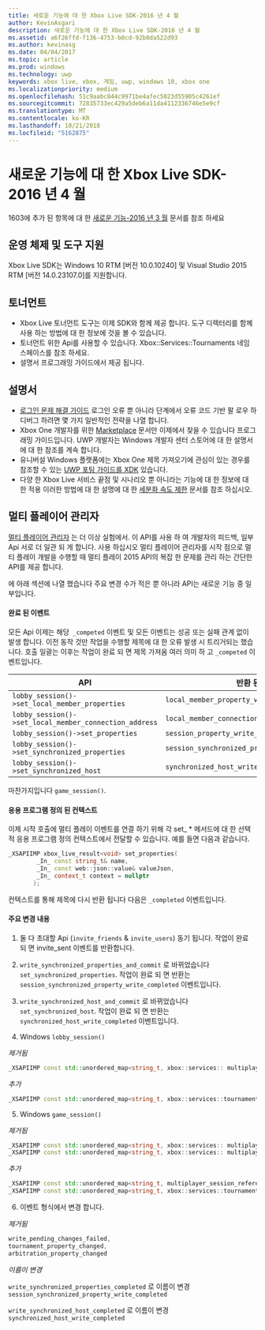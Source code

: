 ```yaml
---
title: 새로운 기능에 대 한 Xbox Live SDK-2016 년 4 월
author: KevinAsgari
description: 새로운 기능에 대 한 Xbox Live SDK-2016 년 4 월
ms.assetid: a6f26ffd-f136-4753-b0cd-92b0da522d93
ms.author: kevinasg
ms.date: 04/04/2017
ms.topic: article
ms.prod: windows
ms.technology: uwp
keywords: xbox live, xbox, 게임, uwp, windows 10, xbox one
ms.localizationpriority: medium
ms.openlocfilehash: 51c9aabc844c9971be4afec5023d55905c4261ef
ms.sourcegitcommit: 72835733ec429a5deb6a11da4112336746e5e9cf
ms.translationtype: MT
ms.contentlocale: ko-KR
ms.lasthandoff: 10/21/2018
ms.locfileid: "5162875"
---
```

# <a name="whats-new-for-the-xbox-live-sdk---april-2016"></a>새로운 기능에 대 한 Xbox Live SDK-2016 년 4 월

1603에 추가 된 항목에 대 한 [새로운 기능-2016 년 3 월](1603-whats-new.md) 문서를 참조 하세요

## <a name="os-and-tool-support"></a>운영 체제 및 도구 지원
Xbox Live SDK는 Windows 10 RTM [버전 10.0.10240] 및 Visual Studio 2015 RTM [버전 14.0.23107.0]를 지원합니다.

## <a name="tournaments"></a>토너먼트
- Xbox Live 토너먼트 도구는 이제 SDK와 함께 제공 합니다.  도구 디렉터리를 함께 사용 하는 방법에 대 한 정보에 것을 볼 수 있습니다.
- 토너먼트 위한 Api를 사용할 수 있습니다.  Xbox::Services::Tournaments 네임 스페이스를 참조 하세요.
- 설명서 프로그래밍 가이드에서 제공 됩니다.

## <a name="documentation"></a>설명서
- [로그인 문제 해결 가이드](../using-xbox-live/troubleshooting/troubleshooting-sign-in.md) 로그인 오류 뿐 아니라 단계에서 오류 코드 기반 팔 로우 하 디버그 하려면 몇 가지 일반적인 전략을 나열 합니다.
- Xbox One 개발자를 위한 [Marketplace](https://developer.microsoft.com/en-us/games/xbox/docs/xboxlive/xbox-live-partners/xbox-marketplace/marketplace-and-downloadable-content) 문서만 이제에서 찾을 수 있습니다 프로그래밍 가이드입니다.  UWP 개발자는 Windows 개발자 센터 스토어에 대 한 설명서에 대 한 참조를 계속 합니다.
- 유니버설 Windows 플랫폼에는 Xbox One 제목 가져오기에 관심이 있는 경우를 참조할 수 있는 [UWP 포팅 가이드를 XDK](../using-xbox-live/porting-xbox-live-code-from-xdk-to-uwp.md) 있습니다.
- 다양 한 Xbox Live 서비스 끝점 및 시나리오 뿐 아니라는 기능에 대 한 정보에 대 한 적용 이러한 방법에 대 한 설명에 대 한 [세분화 속도 제한](../using-xbox-live/best-practices/fine-grained-rate-limiting.md) 문서를 참조 하십시오.

## <a name="multiplayer-manager"></a>멀티 플레이어 관리자
[멀티 플레이어 관리자](../multiplayer/multiplayer-manager.md) 는 더 이상 실험에서.  이 API를 사용 하 여 개발자의 피드백, 일부 Api 서로 더 일관 되 게 합니다.  사용 하십시오 멀티 플레이어 관리자를 시작 점으로 멀티 플레이 개발을 수행할 때 멀티 플레이 2015 API의 복잡 한 문제를 관리 하는 간단한 API를 제공 합니다.

에 아래 섹션에 나열 했습니다 주요 변경 수가 적은 뿐 아니라 API는 새로운 기능 중 일부입니다.

#### <a name="completed-events"></a>완료 된 이벤트
모든 Api 이제는 해당``` _competed``` 이벤트 및 모든 이벤트는 성공 또는 실패 관계 없이 발생 합니다. 이전 동작 것만 작업을 수행할 제목에 대 한 오류 발생 시 트리거되는 했습니다. 호출 일괄는 이후는 작업이 완료 되 면 제목 가져옴 여러 의미 하 고 ```_competed``` 이벤트입니다.

| API | 반환 된 이벤트 |
|-----|----------------|
| ```lobby_session()->set_local_member_properties``` |  ```local_member_property_write_completed ```
| ```lobby_session()->set_local_member_connection_address``` | ```local_member_connection_address_write_completed``` |
| ```lobby_session()->set_properties``` | ```session_property_write_completed``` |
| ```lobby_session()->set_synchronized_properties``` | ```session_synchronized_property_write_completed``` |
| ```lobby_session()->set_synchronized_host``` | ```synchronized_host_write_completed``` |

마찬가지입니다 ```game_session()```.

#### <a name="application-defined-context"></a>응용 프로그램 정의 된 컨텍스트
이제 시작 호출에 멀티 플레이 이벤트를 연결 하기 위해 각 set_ * 메서드에 대 한 선택적 응용 프로그램 정의 컨텍스트에서 전달할 수 있습니다.
예를 들면 다음과 같습니다.

```cpp
_XSAPIIMP xbox_live_result<void> set_properties(
        _In_ const string_t& name,
        _In_ const web::json::value& valueJson,
        _In_ context_t context = nullptr
       );
```

컨텍스트를 통해 제목에 다시 반환 됩니다 다음은 ```_completed``` 이벤트입니다.

#### <a name="breaking-changes"></a>주요 변경 내용

1.  둘 다 초대할 Api (```invite_friends``` & ```invite_users```) 동기 됩니다. 작업이 완료 되 면 invite_sent 이벤트를 반환합니다.

2.  ```write_synchronized_properties_and_commit``` 로 바뀌었습니다 ```set_synchronized_properties```. 작업이 완료 되 면 반환는 ```session_synchronized_property_write_completed``` 이벤트입니다.

3.  ```write_synchronized_host_and_commit``` 로 바뀌었습니다 ```set_synchronized_host```. 작업이 완료 되 면 반환는 ```synchronized_host_write_completed``` 이벤트입니다.

4.  Windows ```lobby_session()```

  *제거됨*

```cpp
_XSAPIIMP const std::unordered_map<string_t, xbox::services:: multiplayer::multiplayer_session_tournaments_server& tournaments_server() const;
```

  *추가*

```cpp
_XSAPIIMP const std::unordered_map<string_t, xbox::services::tournaments::tournament_team_result>& tournament_team_results() const;
```

5.  Windows ```game_session()```

  *제거됨*

```cpp
_XSAPIIMP const std::unordered_map<string_t, xbox::services:: multiplayer::multiplayer_session_tournaments_server& tournaments_server() const;
_XSAPIIMP const std::unordered_map<string_t, xbox::services:: multiplayer::multiplayer_session_arbitration_server& arbitration_server() const;
```
  *추가*

```cpp
_XSAPIIMP const std::unordered_map<string_t, multiplayer_session_reference>& tournament_teams() const;
_XSAPIIMP const std::unordered_map<string_t, xbox::services::tournaments::tournament_team_result>& tournament_team_results() const;
```

6.  이벤트 형식에서 변경 합니다.

  *제거됨*

```cpp
write_pending_changes_failed,
tournament_property_changed,
arbitration_property_changed
```

  *이름이 변경*

  ```write_synchronized_properties_completed``` 로 이름이 변경 ```session_synchronized_property_write_completed```

  ```write_synchronized_host_completed``` 로 이름이 변경 ```synchronized_host_write_completed```
